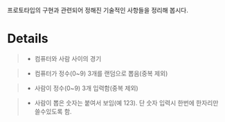 프로토타입의 구현과 관련되어 정해진 기술적인 사항들을 정리해 봅시다.


# Details #

> - 컴퓨터와 사람 사이의 경기

> - 컴퓨터가 정수(0~9) 3개를 랜덤으로 뽑음(중복 제외)

> - 사람이 정수(0~9) 3개 입력함(중복 제외)

> - 사람이 뽑은 숫자는 붙여서 보임(예 123). 단 숫자 입력시 한번에 한자리만 쓸수있도록 함.
